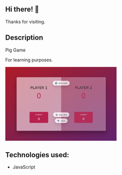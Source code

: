 ## Hi there! 👋

Thanks for visiting.

## Description

Pig Game

For learning purposes.

<img src="/PigGame.jpg" width="350" title="hover text">

## Technologies used:

- JavaScript
